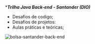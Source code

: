 ***_Trilha Java Back-end - Santander (DIO)_**

- Desafios de codigo;
- Desafios de projetos:
- Aulas práticas e teóricas;



![bolsa-santander-back-end](https://github.com/estelaalmeida/Santander-2024-Backend-com-Java/assets/76489384/e16ffdd5-3cd2-4620-bdeb-82512fdaa057=50x50)

